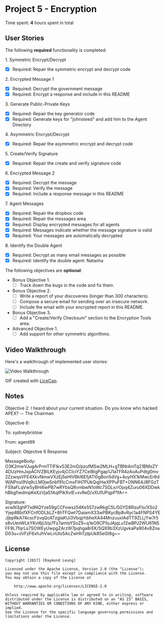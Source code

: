 # Project 5 - Encryption

Time spent: **4** hours spent in total

## User Stories

The following **required** functionality is completed:

1\. Symmetric Encrypt/Decrypt
  * [x]  Required: Repair the symmetric encrypt and decrypt code

2\. Encrypted Message 1
  * [x]  Required: Decrypt the government message
  * [x]  Required: Encrypt a response and include in this README

3\. Generate Public-Private Keys
  * [x]  Required: Repair the key generator code
  * [x]  Required: Generate keys for "johnsteed" and add him to the Agent Directory

4\. Asymmetric Encrypt/Decrypt
  * [x]  Required: Repair the asymmetric encrypt and decrypt code

5\. Create/Verify Signature
  * [x]  Required: Repair the create and verify signature code
  
6\. Encrypted Message 2
  * [x]  Required: Decrypt the message
  * [x]  Required: Verify the message
  * [x]  Required: Include a response message in this README

7\. Agent Messages
  * [x]  Required: Repair the dropbox code
  * [x]  Required: Repair the messages area
  * [x]  Required: Display encrypted messages for all agents
  * [x]  Required: Messages indicate whether the message signature is valid
  * [x]  Required: Your messages are automatically decrypted

8\. Identify the Double Agent
  * [x]  Required: Decrypt as many email messages as possible
  * [x]  Required: Identify the double agent: Natasha

The following objectives are **optional**:

* Bonus Objective 1\.
  * [ ]  Track down the bugs in the code and fix them.

* Bonus Objective 2\.
  * [ ]  Write a report of your discoveries (longer than 300 characters).
  * [ ]  Compose a secure email for sending over an insecure network.
  * [ ]  Include the email with your encrypted report in this README.

* Bonus Objective 3\.
  * [ ]  Add a "Create/Verify Checksum" section to the Encryption Tools area.

* Advanced Objective 1\.
  * [ ]  Add support for other symmetric algorithms.

## Video Walkthrough

Here's a walkthrough of implemented user stories:

<img src='http://i.imgur.com/lyy4fNc.gif' title='Video Walkthrough' width='' alt='Video Walkthrough' />

GIF created with [LiceCap](http://www.cockos.com/licecap/).

## Notes
Objective 2:
I heard about your current situation. Do you know who hacked APEX? -- The Chairman

Objective 6:

To: sydneybristow

From: agent99

Subject: Objective 6 Response

MessageBody:
O3K2mwVJugArPrmTTlFIkv53E2mD/pzufMSw2MLH+gTBNt4mTq21BMsZY4DUzHmJxpACIVZBlLKEyjv4jCCIciYZ7CeIBigPgap1J1aTFR4zAoAuPdtg0mv2ZzwqsVFE4XkvNmwVXzEj5eHIVBkI6EfjATI0gBon5dVg+4uyHX1kMwcEr6dWjNPosI9Vq9cLM0jwSnbf91cCmxFIH7PUkQqjHwXPPuFBT+ONN64J8FGzTFS9aFLqVw5yBHi6wPB7wRYbsQRvmbwN1oWc7SGLx/rOpq4Zuru06XDDwkhBbgfiwdmpKeXzVjaS1AqIPIkXvIE+xvReD/xXUfUPqpP1fA==

Signature:
xcwN3ghP7xdNQYze59gCCFowsz54Ke557zwRkgC5Li5GYD8RzuFlo/XSo2Yjep8BbifXFCnfODLbLZ+8hTFQwt7DaiamX33wPBKycBp8vRyc1a4FNPS4YEJjbpRkA74cscFzvqQcATzglaKUi3VbqjrhbheXA44MnzuuxIAdTT9ZLLjYw7r5s8vUenWLkYKvl6jUI/p7Fz7amIsYSoZ9+q1eO9CP1oJAjqLu12wBPJ2WU61N5FF9L7fqrLs7SOWEyUwpgZArzW7pqhga8rEK/5QX9b3XzUgvkaPa904v8ZnaD03u+oVFzF6xhJhVwLnUIo5AcZwHhTjdpUk85eGt8g==

## License

    Copyright [2017] [Raymond Leung]

    Licensed under the Apache License, Version 2.0 (the "License");
    you may not use this file except in compliance with the License.
    You may obtain a copy of the License at

        http://www.apache.org/licenses/LICENSE-2.0

    Unless required by applicable law or agreed to in writing, software
    distributed under the License is distributed on an "AS IS" BASIS,
    WITHOUT WARRANTIES OR CONDITIONS OF ANY KIND, either express or implied.
    See the License for the specific language governing permissions and
    limitations under the License.
